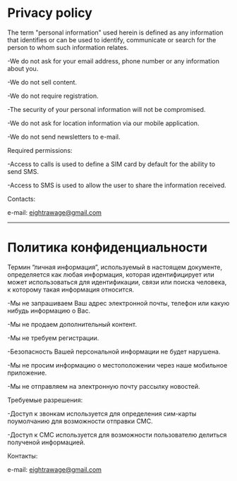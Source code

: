 <h1>Privacy policy</h1>

  The term "personal information" used herein is defined as any information that identifies or can be used to identify, communicate or search for the person to whom such information relates.

-We do not ask for your email address, phone number or any information about you.

-We do not sell content.

-We do not require registration.

-The security of your personal information will not be compromised.

-We do not ask for location information via our mobile application.

-We do not send newsletters to e-mail.

Required permissions:

-Access to calls is used to define a SIM card by default for the ability to send SMS.

-Access to SMS is used to allow the user to share the information received.

Contacts:

e-mail: eightrawage@gmail.com

--------------------------------------------------------------------------------------

<h1>Политика конфиденциальности</h1>

  Термин “личная информация”, используемый в настоящем документе, определяется как любая информация, которая идентифицирует или может использоваться для идентификации, связи или поиска человека, к которому такая информация относится.

-Мы не запрашиваем Ваш адрес электронной почты, телефон или какую нибудь информацию о Вас.

-Мы не продаем дополнительный контент.

-Мы не требуем регистрации.

-Безопасность Вашей персональной информации не будет нарушена.

-Мы не просим информацию о местоположении через наше мобильное приложение.

-Мы не отправляем на электронную почту рассылку новостей.

Требуемые разрешения:

-Доступ к звонкам используется для определения сим-карты поумолчанию для возможности отправки СМС.

-Доступ к СМС используется для возможности пользователю делиться полученой информацией.

Контакты:

e-mail: eightrawage@gmail.com

